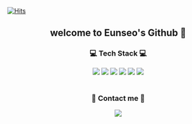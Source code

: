 [![Hits](https://hits.seeyoufarm.com/api/count/incr/badge.svg?url=https%3A%2F%2Fgithub.com%2Fhaes&count_bg=%23A488EB&title_bg=%235A8AE5&icon=atom.svg&icon_color=%23FFFFFF&title=WELCOME&edge_flat=false)](https://hits.seeyoufarm.com)                  

<div align="center">
<h2 align="center">welcome to Eunseo's Github 🚀</h2>
</div>


<!--내용-->
<h3 align="center">💻 Tech Stack 💻</h3>
<div align="center">
 <img src="https://img.shields.io/badge/Python-3776AB?style=flat-square&logo=Python&logoColor=white"/></a>
 <img src="https://img.shields.io/badge/Kotlin-7F52FF?style=flat-square&logo=Kotlin&logoColor=white"/></a>
   <img src="https://img.shields.io/badge/C++-00599C?style=flat-square&logo=c++&logoColor=white"/>
</a>
 <img src="https://img.shields.io/badge/MySQL-4479A1?style=flat-square&logo=mysql&logoColor=white"/>
</a>
 <img src="https://img.shields.io/badge/Android Studio-3DDC84?style=flat-square&logo=Android Studio&logoColor=white"/></a>
 <img src="https://img.shields.io/badge/Jupyter-F37626?style=flat-square&logo=jupyter&logoColor=white"/></a>
 
 
</div>

<br>
 
<h3 align="center">💚 Contact me 💚</h3>
<div align="center">
 <a href="mailto:rmatj420@gmail.com">
  <img src="https://img.shields.io/badge/rmatj420@gmail.com-EA4335?style=flat-square&logo=Gmail&logoColor=white"/></a>

</div>

